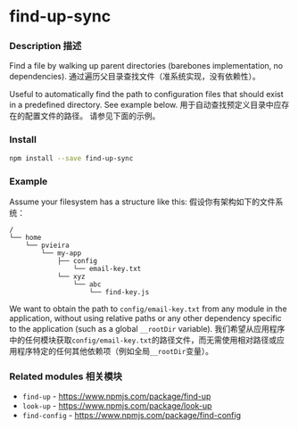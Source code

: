 # find-up-sync

### Description 描述
Find a file by walking up parent directories (barebones implementation, no dependencies). 
通过遍历父目录查找文件（准系统实现，没有依赖性）。

Useful to automatically find the path to configuration files that should exist in a predefined directory. See example below.
用于自动查找预定义目录中应存在的配置文件的路径。 请参见下面的示例。

### Install

```sh
npm install --save find-up-sync
```

### Example

Assume your filesystem has a structure like this:
假设你有架构如下的文件系统：
```
/
└── home
    └── pvieira
        └── my-app
            ├── config
                └── email-key.txt
            └── xyz
                └── abc
                    └── find-key.js
```

We want to obtain the path to `config/email-key.txt` from any module in the application, without using relative paths or any other dependency specific to the application (such as a global `__rootDir` variable).
我们希望从应用程序中的任何模块获取`config/email-key.txt`的路径文件，而无需使用相对路径或应用程序特定的任何其他依赖项（例如全局`__rootDir`变量）。

### Related modules 相关模块

- `find-up` - https://www.npmjs.com/package/find-up
- `look-up` - https://www.npmjs.com/package/look-up
- `find-config` - https://www.npmjs.com/package/find-config

